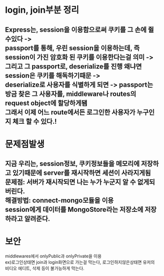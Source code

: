 login, join부분 정리
=======================================
Express는, session을 이용함으로써 쿠키를 그 손에 쥘수있다 -> <br/>
passport를 통해, 우린 session을 이용하는데, 즉 session이 가진 암호화 된 쿠키를 이용한다는걸 의미 -><br/>
그리고 그 passport로, deserialize를 진행 왜냐면 session은 쿠키를 해독하기때문 -> <br/>
deserialize로 사용자를 식별하게 되면 -> passport는 방금 찾은 그 사용자를, middleware나 routes의 request object에 할당하게됌<br/>
그래서 이제 어느 route에서든 로그인한 사용자가 누구인지 체크 할 수 있다.!
----------------------------------
문제점발생
==============================
지금 우리는, session정보, 쿠키정보들을 메모리에 저장하고 있기때문에 server를 재시작하면 세션이 사라지게됨<br/>
문제점: 서버가 재시작되면 나는 누가 누군지 알 수 없게되버린다.<br/>
해결방법: connect-mongo모듈을 이용<br/>
session에게 데이터를 MongoStore라는 저장소에 저장하라고 알려준다.
-------------------------------
보안
=========================
middlewares에서 onlyPublic과 onlyPrivate을 이용<br/>
ex)로그인상태면 join과 login화면으로 가는걸 막는다, 로그인하지않은상태면 유저의 비디오 에디트, 삭제 등이 불가능하게 막는다.<br/>

